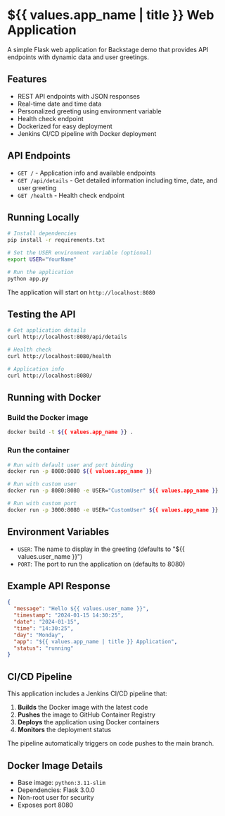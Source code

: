 # ${{ values.app_name | title }} Web Application

A simple Flask web application for Backstage demo that provides API endpoints with dynamic data and user greetings.

## Features

- REST API endpoints with JSON responses
- Real-time date and time data
- Personalized greeting using environment variable
- Health check endpoint
- Dockerized for easy deployment
- Jenkins CI/CD pipeline with Docker deployment

## API Endpoints

- `GET /` - Application info and available endpoints
- `GET /api/details` - Get detailed information including time, date, and user greeting
- `GET /health` - Health check endpoint

## Running Locally

```bash
# Install dependencies
pip install -r requirements.txt

# Set the USER environment variable (optional)
export USER="YourName"

# Run the application
python app.py
```

The application will start on `http://localhost:8080`

## Testing the API

```bash
# Get application details
curl http://localhost:8080/api/details

# Health check
curl http://localhost:8080/health

# Application info
curl http://localhost:8080/
```

## Running with Docker

### Build the Docker image
```bash
docker build -t ${{ values.app_name }} .
```

### Run the container
```bash
# Run with default user and port binding
docker run -p 8080:8080 ${{ values.app_name }}

# Run with custom user
docker run -p 8080:8080 -e USER="CustomUser" ${{ values.app_name }}

# Run with custom port
docker run -p 3000:8080 -e USER="CustomUser" ${{ values.app_name }}
```

## Environment Variables

- `USER`: The name to display in the greeting (defaults to "${{ values.user_name }}")
- `PORT`: The port to run the application on (defaults to 8080)

## Example API Response

```json
{
  "message": "Hello ${{ values.user_name }}",
  "timestamp": "2024-01-15 14:30:25",
  "date": "2024-01-15",
  "time": "14:30:25",
  "day": "Monday",
  "app": "${{ values.app_name | title }} Application",
  "status": "running"
}
```

## CI/CD Pipeline

This application includes a Jenkins CI/CD pipeline that:

1. **Builds** the Docker image with the latest code
2. **Pushes** the image to GitHub Container Registry
3. **Deploys** the application using Docker containers
4. **Monitors** the deployment status

The pipeline automatically triggers on code pushes to the main branch.

## Docker Image Details

- Base image: `python:3.11-slim`
- Dependencies: Flask 3.0.0
- Non-root user for security
- Exposes port 8080 
